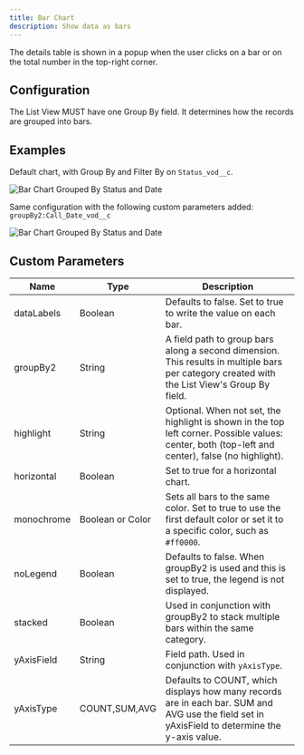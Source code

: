 ```yaml
---
title: Bar Chart
description: Show data as bars
---
```


The details table is shown in a popup when the user clicks on a bar or on the total number in the top-right corner.

## Configuration

The List View MUST have one Group By field. It determines how the records are grouped into bars.

## Examples

Default chart, with Group By and Filter By on `Status_vod__c`.

![Bar Chart Grouped By Status and Date](/static/img/report-bar-chart-groupBy2.png "Bar Chart Grouped By Status and Date")

Same configuration with the following custom parameters added: `groupBy2:Call_Date_vod__c`

![Bar Chart Grouped By Status and Date](/static/img/report-bar-chart-groupBy2.png "Bar Chart Grouped By Status and Date")

## Custom Parameters

| Name | Type | Description |
|------|------|-------------|
| dataLabels | Boolean | Defaults to false. Set to true to write the value on each bar. |
| groupBy2 | String | A field path to group bars along a second dimension. This results in multiple bars per category created with the List View's Group By field. |
| highlight | String | Optional. When not set, the highlight is shown in the top left corner. Possible values: center, both (top-left and center), false (no highlight). |
| horizontal | Boolean | Set to true for a horizontal chart. |
| monochrome | Boolean or Color | Sets all bars to the same color. Set to true to use the first default color or set it to a specific color, such as `#ff0000`. |
| noLegend | Boolean | Defaults to false. When groupBy2 is used and this is set to true, the legend is not displayed. |
| stacked | Boolean | Used in conjunction with groupBy2 to stack multiple bars within the same category. |
| yAxisField | String | Field path. Used in conjunction with `yAxisType`. |
| yAxisType | COUNT,SUM,AVG | Defaults to COUNT, which displays how many records are in each bar. SUM and AVG use the field set in yAxisField to determine the y-axis value. |